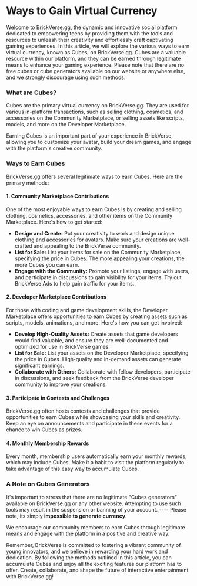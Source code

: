 # Ways to Gain Virtual Currency

Welcome to BrickVerse.gg, the dynamic and innovative social platform dedicated to empowering teens by providing them with the tools and resources to unleash their creativity and effortlessly craft captivating gaming experiences. In this article, we will explore the various ways to earn virtual currency, known as Cubes, on BrickVerse.gg. Cubes are a valuable resource within our platform, and they can be earned through legitimate means to enhance your gaming experience. Please note that there are no free cubes or cube generators available on our website or anywhere else, and we strongly discourage using such methods.

### What are Cubes?

Cubes are the primary virtual currency on BrickVerse.gg. They are used for various in-platform transactions, such as selling clothing, cosmetics, and accessories on the Community Marketplace, or selling assets like scripts, models, and more on the Developer Marketplace.&#x20;

Earning Cubes is an important part of your experience in BrickVerse, allowing you to customize your avatar, build your dream games, and engage with the platform's creative community.

### Ways to Earn Cubes

BrickVerse.gg offers several legitimate ways to earn Cubes. Here are the primary methods:

#### 1. Community Marketplace Contributions

One of the most enjoyable ways to earn Cubes is by creating and selling clothing, cosmetics, accessories, and other items on the Community Marketplace. Here's how to get started:

* **Design and Create:** Put your creativity to work and design unique clothing and accessories for avatars. Make sure your creations are well-crafted and appealing to the BrickVerse community.
* **List for Sale:** List your items for sale on the Community Marketplace, specifying the price in Cubes. The more appealing your creations, the more Cubes you can earn.
* **Engage with the Community:** Promote your listings, engage with users, and participate in discussions to gain visibility for your items. Try out BrickVerse Ads to help gain traffic for your items.

#### 2. Developer Marketplace Contributions

For those with coding and game development skills, the Developer Marketplace offers opportunities to earn Cubes by creating assets such as scripts, models, animations, and more. Here's how you can get involved:

* **Develop High-Quality Assets:** Create assets that game developers would find valuable, and ensure they are well-documented and optimized for use in BrickVerse games.
* **List for Sale:** List your assets on the Developer Marketplace, specifying the price in Cubes. High-quality and in-demand assets can generate significant earnings.
* **Collaborate with Others:** Collaborate with fellow developers, participate in discussions, and seek feedback from the BrickVerse developer community to improve your creations.

#### 3. Participate in Contests and Challenges

BrickVerse.gg often hosts contests and challenges that provide opportunities to earn Cubes while showcasing your skills and creativity. Keep an eye on announcements and participate in these events for a chance to win Cubes as prizes.

#### 4. Monthly Membership Rewards

Every month, membership users automatically earn your monthly rewards, which may include Cubes. Make it a habit to visit the platform regularly to take advantage of this easy way to accumulate Cubes.

### A Note on Cubes Generators

It's important to stress that there are no legitimate "Cubes generators" available on BrickVerse.gg or any other website. Attempting to use such tools may result in the suspension or banning of your account.  **----** Please note, its simply **impossible to generate currency**.

We encourage our community members to earn Cubes through legitimate means and engage with the platform in a positive and creative way.

Remember, BrickVerse is committed to fostering a vibrant community of young innovators, and we believe in rewarding your hard work and dedication. By following the methods outlined in this article, you can accumulate Cubes and enjoy all the exciting features our platform has to offer. Create, collaborate, and shape the future of interactive entertainment with BrickVerse.gg!
